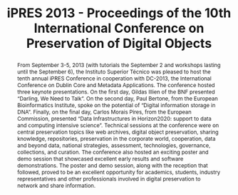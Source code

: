 ---
abstract: 'From September 3-5, 2013 (with tutorials the September 2 and workshops
  lasting until the September 6), the Instituto Superior Técnico was pleased to host
  the tenth annual iPRES Conference in cooperation with DC-2013, the International
  Conference on Dublin Core and Metadata Applications.

  The conference hosted three keynote presentations. On the first day, Gildas Illien
  of the BNF presented “Darling, We Need to Talk”. On the second day, Paul Bertone,
  from the European Bioinformatics Institute, spoke on the potential of “Digital information
  storage in DNA”. Finally, on the final day, Carlos Morais Pires, from the European
  Commission, presented “Data Infrastructures in Horizon2020: support to data and
  computing intensive science”. Technical sessions at the conference were on central
  preservation topics like web archives, digital object preservation, sharing knowledge,
  repositories, preservation in the corporate world, cooperation, data and beyond
  data, national strategies, assessment, technologies, governance, collections, and
  curation.

  The conference also hosted an exciting poster and demo session that showcased excellent
  early results and software demonstrations. The poster and demo session, along with
  the reception that followed, proved to be an excellent opportunity for academics,
  students, industry representatives and other professionals involved in digital preservation
  to network and share information.'
creators:
- José Borbinha
- Michael Nelson
- Steve Knight
date: null
document_url: https://services.phaidra.univie.ac.at/api/object/o:378099/download
grand_parent: iPRES
institutions: []
keywords:
- lisbon
landing_page_url: https://phaidra.univie.ac.at/o:378099
language: eng
layout: publication
license: CC BY-SA 2.0 AT
notes_url: null
parent: iPRES 2013
publication_type: poster
size: 12723002
slides_url: null
source_name: iPRES
stream_url: null
title: iPRES 2013 - Proceedings of the 10th International Conference on Preservation
  of Digital Objects
year: 2013
---